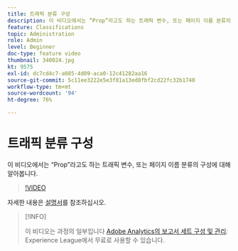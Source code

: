 ```yaml
---
title: 트래픽 분류 구성
description: 이 비디오에서는 “Prop”라고도 하는 트래픽 변수, 또는 페이지 이름 분류의 구성에 대해 알아봅니다.
feature: Classifications
topic: Administration
role: Admin
level: Beginner
doc-type: feature video
thumbnail: 340024.jpg
kt: 9575
exl-id: dc7cd4c7-a085-4d09-aca0-12c41282aa16
source-git-commit: 5c11ee3222e5e3f81a13ed8fbf2cd22fc32b1740
workflow-type: tm+mt
source-wordcount: '94'
ht-degree: 76%

---
```


# 트래픽 분류 구성

이 비디오에서는 “Prop”라고도 하는 트래픽 변수, 또는 페이지 이름 분류의 구성에 대해 알아봅니다.

>[!VIDEO](https://video.tv.adobe.com/v/340024/?quality=12&learn=on)

자세한 내용은 [설명서](https://experienceleague.adobe.com/docs/analytics/admin/admin-tools/traffic-variables/traffic-classifications.html?lang=ko-KR)를 참조하십시오.

>[!INFO]
>
> 이 비디오는 과정의 일부입니다 [Adobe Analytics의 보고서 세트 구성 및 관리](https://experienceleague.adobe.com/?recommended=Analytics-A-1-2021.1.administration): Experience League에서 무료로 사용할 수 있습니다.